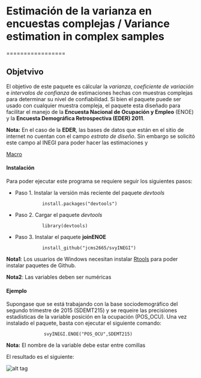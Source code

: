# Estimación de la varianza en encuestas complejas / Variance estimation in complex samples
=================



## Objetvivo


El objetivo de este paquete es cálcular la _varianza_, _coeficiente de variación_ e _intervalos de confianza_ de estimaciones hechas con muestras complejas para determinar su nivel de confiabilidad.  Si bien el paquete puede ser usado con cualquier muestra compleja, el paquete esta diseñado para facilitar el manejo de la **Encuesta Nacional de Ocupación y Empleo**  (ENOE) y la **Encuesta Demográfica Retrospectiva (EDER) 2011**.

**Nota:** En el caso de la **EDER**, las bases de datos que están en el sitio de internet no cuentan con el campo _estrato de diseño_. Sin embargo se solicitó este campo al INEGI para poder hacer las estimaciones y 

[Macro](https://github.com/jcms2665/ThematicMap-VisualBasic/tree/master/Macro)





#### Instalación

Para poder ejecutar este programa se requiere seguir los siguientes pasos:

+ Paso 1. Instalar la versión más reciente del paquete _devtools_

    ```
              install.packages("devtools")
    ```

+ Paso 2. Cargar el paquete _devtools_

    ```
              library(devtools)
    ```

+ Paso 3. Instalar el paquete **joinENOE**

    ```
              install_github("jcms2665/svyINEGI")
    ```

**Nota1**: Los usuarios de Windows necesitan instalar [Rtools](https://cran.r-project.org/bin/windows/Rtools/) para poder instalar  paquetes de Github.

**Nota2**: Las variables deben ser numéricas




#### Ejemplo

Supongase que se está trabajando con la base sociodemográfico del segundo trimestre de 2015 (SDEMT215) y se requeire las precisiones estadísticas de la variable posición en la ocupación (POS_OCU). Una vez instalado el paquete, basta con ejecutar el siguiente comando:


```
              svyINEGI.ENOE("POS_OCU",SDEMT215)
```


**Nota:** El nombre de la variable debe estar entre comillas


El resultado es el siguiente:



![alt tag](https://cloud.githubusercontent.com/assets/13545121/14332444/3e3199ae-fc0f-11e5-95fe-64627ccd699a.jpg)



